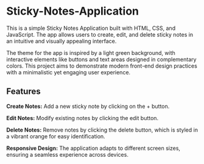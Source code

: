 # Sticky-Notes-Application
This is a simple Sticky Notes Application built with HTML, CSS, and JavaScript. The app allows users to create, edit, and delete sticky notes in an intuitive and visually appealing interface.

The theme for the app is inspired by a light green background, with interactive elements like buttons and text areas designed in complementary colors. This project aims to demonstrate modern front-end design practices with a minimalistic yet engaging user experience.

## Features

**Create Notes:** Add a new sticky note by clicking on the + button.

**Edit Notes:** Modify existing notes by clicking the edit button.

**Delete Notes:** Remove notes by clicking the delete button, which is styled in a vibrant orange for easy identification.

**Responsive Design:** The application adapts to different screen sizes, ensuring a seamless experience across devices.
